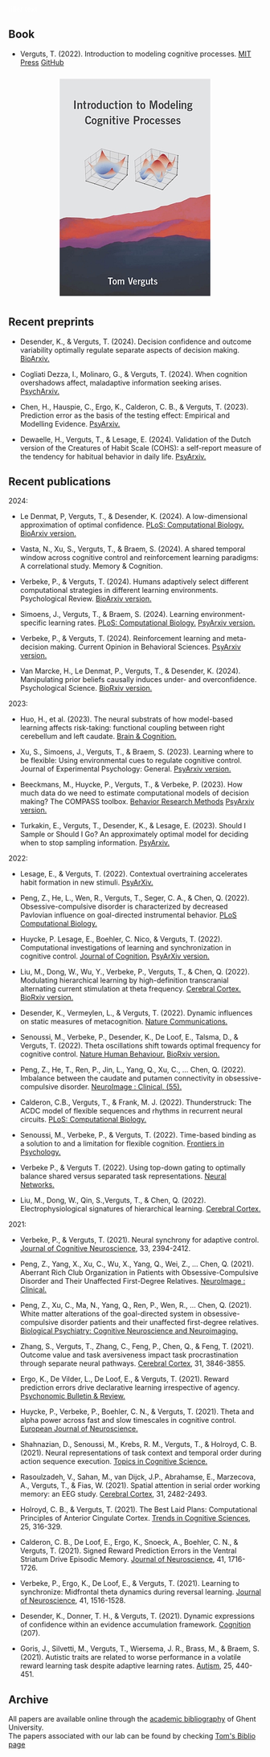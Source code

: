 <font color='white'>filler text</font>

## Book

- Verguts, T. (2022). Introduction to modeling cognitive processes. [MIT Press](https://mitpress.mit.edu/books/introduction-modeling-cognitive-processes) [GitHub](https://github.com/CogComNeuroSci/modeling-master)

<div align = "center">
  <img src="/images/MCP_cover.jpg" alt="MCP book cover" max-width="50%" height="auto" align="center" hspace="10" vspace="10">
</div>    

## Recent preprints

- Desender, K., & Verguts, T. (2024). Decision confidence and outcome variability optimally regulate separate aspects of decision making. [BioArxiv.](https://www.biorxiv.org/content/10.1101/2024.10.03.616475v1)

- Cogliati Dezza, I., Molinaro, G., & Verguts, T. (2024). When cognition overshadows affect, maladaptive information seeking arises. [PsychArxiv.](https://osf.io/preprints/psyarxiv/2yu9e)
   
- Chen, H., Hauspie, C., Ergo, K., Calderon, C. B., & Verguts, T. (2023). Prediction error as the basis of the testing effect: Empirical and Modelling Evidence. [PsyArxiv.](https://osf.io/preprints/psyarxiv/ar5yd/)

- Dewaelle, H., Verguts, T., & Lesage, E. (2024). Validation of the Dutch version of the Creatures of Habit Scale (COHS): a self-report measure of the tendency for habitual behavior in daily life. [PsyArxiv.](https://osf.io/preprints/psyarxiv/zwbpu)


## Recent publications


2024: 

- Le Denmat, P, Verguts, T., & Desender, K. (2024). A low-dimensional approximation of optimal confidence. [PLoS: Computational Biology.](https://journals.plos.org/ploscompbiol/article?id=10.1371/journal.pcbi.1012273) [BioArxiv version.](https://www.biorxiv.org/content/10.1101/2023.03.15.532729v1)

- Vasta, N., Xu, S., Verguts, T., & Braem, S. (2024). A shared temporal window across cognitive control and reinforcement learning paradigms: A correlational study. Memory & Cognition.
 
- Verbeke, P., & Verguts, T. (2024). Humans adaptively select different computational strategies in different learning environments. Psychological Review. [BioArxiv version.](https://www.biorxiv.org/content/10.1101/2023.01.27.525944v1)

- Simoens, J., Verguts, T., & Braem, S. (2024). Learning environment-specific learning rates. [PLoS: Computational Biology.](https://journals.plos.org/ploscompbiol/article?id=10.1371/journal.pcbi.1011978) [PsyArxiv version.](https://psyarxiv.com/ypd45)

- Verbeke, P., & Verguts, T. (2024). Reinforcement learning and meta-decision making. Current Opinion in Behavioral Sciences. [PsyArxiv version.](https://osf.io/preprints/psyarxiv/uvfhe)

- Van Marcke, H., Le Denmat, P., Verguts, T., & Desender, K. (2024). Manipulating prior beliefs causally induces under- and overconfidence. Psychological Science. [BioRxiv version.](https://doi.org/10.1101/2022.03.01.482511)


2023:
- Huo, H., et al. (2023). The neural substrats of how model-based learning affects risk-taking: functional coupling between right cerebellum and left caudate. [Brain & Cognition.](https://www.sciencedirect.com/science/article/pii/S0278262623001471?dgcid=coauthor)

- Xu, S., Simoens, J., Verguts, T., & Braem, S. (2023). Learning where to be flexible: Using environmental cues to regulate cognitive control. Journal of Experimental Psychology: General. [PsyArxiv version.](https://doi.org/10.31234/osf.io/y5h78) 

- Beeckmans, M., Huycke, P., Verguts, T., & Verbeke, P. (2023). How much data do we need to estimate computational models of decision making? The COMPASS toolbox. [Behavior Research Methods](https://link.springer.com/article/10.3758/s13428-023-02165-7) [PsyArxiv version.](https://psyarxiv.com/dexyk/) 

- Turkakin, E., Verguts, T., Desender, K., & Lesage, E. (2023). Should I Sample or Should I Go? An approximately optimal model for deciding when to stop sampling information. [PsyArxiv.](https://psyarxiv.com/tfe94/)


2022: 
- Lesage, E., & Verguts, T. (2022). Contextual overtraining accelerates habit formation in new stimuli.  [PsyArXiv.](https://doi.org/10.31234/osf.io/7m6bh)

- Peng, Z., He, L., Wen, R., Verguts, T., Seger, C. A., & Chen, Q. (2022). Obsessive-compulsive disorder is characterized by decreased Pavlovian influence on goal-directed instrumental behavior. [PLoS Computational Biology.](https://journals.plos.org/ploscompbiol/article?id=10.1371/journal.pcbi.1009945)

- Huycke, P. Lesage, E., Boehler, C. Nico, & Verguts, T. (2022). Computational investigations of learning and synchronization in cognitive control. [Journal of Cognition.](https://journalofcognition.org/articles/10.5334/joc.239) [PsyArXiv version.](https://psyarxiv.com/jhmku/)

- Liu, M., Dong, W., Wu, Y., Verbeke, P., Verguts, T., & Chen, Q. (2022). Modulating hierarchical learning by high-definition transcranial alternating current stimulation at theta frequency. [Cerebral Cortex.](https://doi.org/10.1093/cercor/bhab245) [BioRxiv version.](https://www.biorxiv.org/content/10.1101/2022.06.28.497899v1)

- Desender, K., Vermeylen, L., & Verguts, T. (2022). Dynamic influences on static measures of metacognition. [Nature Communications.](https://www.nature.com/articles/s41467-022-31727-0)

- Senoussi, M., Verbeke, P., Desender, K., De Loof, E., Talsma, D., & Verguts, T. (2022). Theta oscillations shift towards optimal frequency for cognitive control. [Nature Human Behaviour.](https://www.nature.com/articles/s41562-022-01335-5)
[BioRxiv version.](https://doi.org/10.1101/2020.08.30.273706)

- Peng, Z., He, T., Ren, P., Jin, L., Yang, Q., Xu, C., … Chen, Q. (2022). Imbalance between the caudate and putamen connectivity in obsessive- compulsive disorder. [NeuroImage : Clinical, (55).](https://www.sciencedirect.com/science/article/pii/S2213158222001486)

- Calderon, C.B., Verguts, T., & Frank, M. J. (2022). Thunderstruck: The ACDC model of flexible sequences and rhythms in recurrent neural circuits. [PLoS: Computational Biology.](https://journals.plos.org/ploscompbiol/article?id=10.1371/journal.pcbi.1009854) 

- Senoussi, M., Verbeke, P., & Verguts, T. (2022). Time-based binding as a solution to and a limitation for flexible cognition.  [Frontiers in Psychology.](http://dx.doi.org/10.3389/fpsyg.2021.798061)

- Verbeke P., & Verguts T. (2022). Using top-down gating to optimally balance shared versus separated task representations.  [Neural Networks.](https://doi.org/10.1016/j.neunet.2021.11.030)

- Liu, M., Dong, W., Qin, S.,Verguts, T., & Chen, Q. (2022). Electrophysiological signatures of hierarchical learning.  [Cerebral Cortex.](https://doi.org/10.1093/cercor/bhab245)


2021:
- Verbeke, P., & Verguts, T. (2021). Neural synchrony for adaptive control. [Journal of Cognitive Neuroscience](https://doi.org/10.1162/jocn_a_01766), 33, 2394-2412.

- Peng, Z., Yang, X., Xu, C., Wu, X., Yang, Q., Wei, Z., … Chen, Q. (2021). Aberrant Rich Club Organization in Patients with Obsessive-Compulsive Disorder and Their Unaffected First-Degree Relatives. [NeuroImage : Clinical.](https://doi.org/10.1016/j.nicl.2021.102808)

- Peng, Z., Xu, C., Ma, N., Yang, Q., Ren, P., Wen, R., … Chen, Q. (2021). White matter alterations of the goal-directed system in obsessive-compulsive disorder patients and their unaffected first-degree relatives. [Biological Psychiatry: Cognitive Neuroscience and Neuroimaging.](https://doi.org/10.1016/j.bpsc.2020.12.004)

- Zhang, S., Verguts, T., Zhang, C., Feng, P., Chen, Q., & Feng, T. (2021). Outcome value and task aversiveness impact task procrastination through separate neural pathways. [Cerebral Cortex](https://doi.org/10.1093/cercor/bhab053), 31, 3846-3855. 

- Ergo, K., De Vilder, L., De Loof, E., & Verguts, T. (2021). Reward prediction errors drive declarative learning irrespective of agency. [Psychonomic Bulletin & Review.](https://doi.org/10.3758/s13423-021-01952-7)

- Huycke, P., Verbeke, P., Boehler, C. N., & Verguts, T. (2021). Theta and alpha power across fast and slow timescales in cognitive control. [European Journal of Neuroscience.](https://doi.org/10.1111/ejn.15320)

- Shahnazian, D., Senoussi, M., Krebs, R. M., Verguts, T., & Holroyd, C. B. (2021). Neural representations of task context and temporal order during action sequence execution. [Topics in Cognitive Science.](http://dx.doi.org/10.1111/tops.12533)

- Rasoulzadeh, V., Sahan, M., van Dijck, J.P., Abrahamse, E., Marzecova, A., Verguts, T., & Fias, W. (2021). Spatial attention in serial order working memory: an EEG study. [Cerebral Cortex](https://doi.org/10.1093/cercor/bhaa368), 31, 2482-2493. 

- Holroyd, C. B., & Verguts, T. (2021). The Best Laid Plans: Computational Principles of Anterior Cingulate Cortex. [Trends in Cognitive Sciences](https://doi.org/10.1016/j.tics.2021.01.008), 25, 316-329.

- Calderon, C. B., De Loof, E., Ergo, K., Snoeck, A., Boehler, C. N., & Verguts, T. (2021). Signed Reward Prediction Errors in the Ventral Striatum Drive Episodic Memory. [Journal of Neuroscience](https://doi.org/10.1523/JNEUROSCI.1785-20.2020), 41, 1716-1726. 

- Verbeke, P., Ergo, K., De Loof, E., & Verguts, T. (2021). Learning to synchronize: Midfrontal theta dynamics during reversal learning. [Journal of Neuroscience](https://doi.org/10.1523/JNEUROSCI.1874-20.2020), 41, 1516-1528. 

- Desender, K., Donner, T. H., & Verguts, T. (2021). Dynamic expressions of confidence within an evidence accumulation framework. [Cognition](https://doi.org/10.1016/j.cognition.2020.104522) (207).

- Goris, J., Silvetti, M., Verguts, T., Wiersema, J. R., Brass, M., & Braem, S. (2021). Autistic traits are related to worse performance in a volatile reward learning task despite adaptive learning rates. [Autism](https://doi.org/10.1177/1362361320962237), 25, 440-451.


## Archive

All papers are available online through the [academic bibliography](https://biblio.ugent.be/) of Ghent University.   
The papers associated with our lab can be found by checking [Tom's Biblio page](https://biblio.ugent.be/publication?text=verguts+tom)

